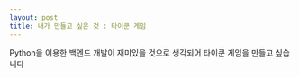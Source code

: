 ```yaml
---
layout: post
title: 내가 만들고 싶은 것 : 타이쿤 게임
---
```


Python을 이용한 백엔드 개발이 재미있을 것으로 생각되어 타이쿤 게임을 만들고 싶습니다
